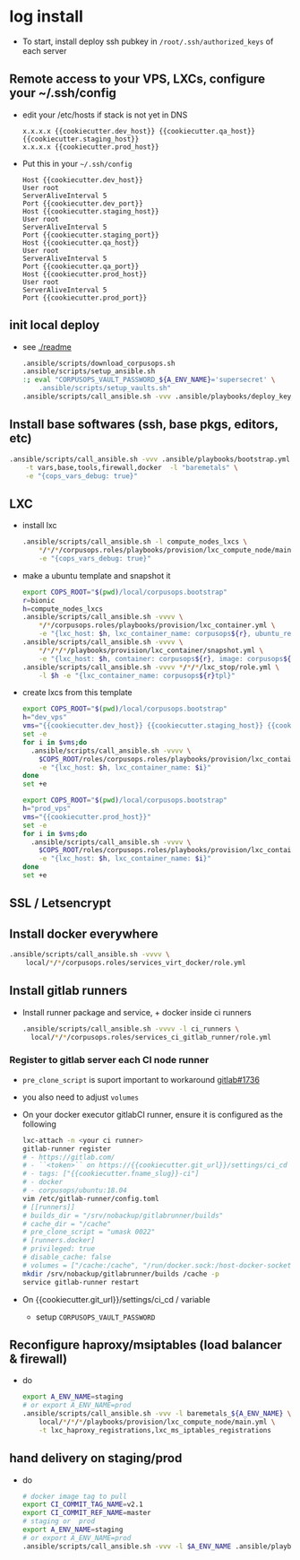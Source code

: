 # log install
- To start, install deploy ssh pubkey in ``/root/.ssh/authorized_keys``
  of each server

## Remote access to your VPS, LXCs, configure your ~/.ssh/config
- edit your /etc/hosts if stack is not yet in DNS

    ```
    x.x.x.x {{cookiecutter.dev_host}} {{cookiecutter.qa_host}} {{cookiecutter.staging_host}}
    x.x.x.x {{cookiecutter.prod_host}}
    ```
- Put this in your ``~/.ssh/config``

    ```sshconfig   
    Host {{cookiecutter.dev_host}}
    User root
    ServerAliveInterval 5
    Port {{cookiecutter.dev_port}}
    Host {{cookiecutter.staging_host}}
    User root
    ServerAliveInterval 5
    Port {{cookiecutter.staging_port}}
    Host {{cookiecutter.qa_host}}
    User root
    ServerAliveInterval 5
    Port {{cookiecutter.qa_port}}
    Host {{cookiecutter.prod_host}}
    User root
    ServerAliveInterval 5
    Port {{cookiecutter.prod_port}}
    ```

## init local deploy
- see [./readme](./README.md#setupvault)

    ```sh
    .ansible/scripts/download_corpusops.sh
    .ansible/scripts/setup_ansible.sh
    :; eval "CORPUSOPS_VAULT_PASSWORD_${A_ENV_NAME}='supersecret' \
        .ansible/scripts/setup_vaults.sh"
    .ansible/scripts/call_ansible.sh -vvv .ansible/playbooks/deploy_key_setup.yml
    ```

## Install base softwares (ssh, base pkgs, editors, etc)
```sh
.ansible/scripts/call_ansible.sh -vvv .ansible/playbooks/bootstrap.yml \
    -t vars,base,tools,firewall,docker  -l "baremetals" \
    -e "{cops_vars_debug: true}"
```

## LXC
- install lxc

    ```sh
    .ansible/scripts/call_ansible.sh -l compute_nodes_lxcs \
        */*/*/corpusops.roles/playbooks/provision/lxc_compute_node/main.yml \
        -e "{cops_vars_debug: true}"
    ```
- make a ubuntu template and snapshot it

    ```sh
    export COPS_ROOT="$(pwd)/local/corpusops.bootstrap"
    r=bionic
    h=compute_nodes_lxcs
    .ansible/scripts/call_ansible.sh -vvvv \
        */*/corpusops.roles/playbooks/provision/lxc_container.yml \
        -e "{lxc_host: $h, lxc_container_name: corpusops${r}, ubuntu_release: ${r}}"
    .ansible/scripts/call_ansible.sh -vvvv \
        */*/*/*/playbooks/provision/lxc_container/snapshot.yml \
        -e "{lxc_host: $h, container: corpusops${r}, image: corpusops${r}tpl}"
    .ansible/scripts/call_ansible.sh -vvvv */*/*/lxc_stop/role.yml \
        -l $h -e "{lxc_container_name: corpusops${r}tpl}"
    ```

- create lxcs from this template

    ```sh
    export COPS_ROOT="$(pwd)/local/corpusops.bootstrap"
    h="dev_vps"
    vms="{{cookiecutter.dev_host}} {{cookiecutter.staging_host}} {{cookiecutter.qa_host}} {{cookiecutter.prod_host}}"
    set -e
    for i in $vms;do
      .ansible/scripts/call_ansible.sh -vvvv \
        $COPS_ROOT/roles/corpusops.roles/playbooks/provision/lxc_container.yml \
        -e "{lxc_host: $h, lxc_container_name: $i}"
    done
    set +e
    ```

    ```sh
    export COPS_ROOT="$(pwd)/local/corpusops.bootstrap"
    h="prod_vps"
    vms="{{cookiecutter.prod_host}}"
    set -e
    for i in $vms;do
      .ansible/scripts/call_ansible.sh -vvvv \
        $COPS_ROOT/roles/corpusops.roles/playbooks/provision/lxc_container.yml \
        -e "{lxc_host: $h, lxc_container_name: $i}"
    done
    set +e
    ```

## SSL / Letsencrypt

## Install docker everywhere
```sh
.ansible/scripts/call_ansible.sh -vvvv \
    local/*/*/corpusops.roles/services_virt_docker/role.yml
```

## Install gitlab runners
- Install runner package and service, + docker inside ci runners

    ```sh
    .ansible/scripts/call_ansible.sh -vvvv -l ci_runners \
      local/*/*/corpusops.roles/services_ci_gitlab_runner/role.yml
    ```
### Register to gitlab server each CI node runner
- ``pre_clone_script`` is suport important to workaround [gitlab#1736](https://gitlab.com/gitlab-org/gitlab-runner/issues/1736)
- you also need to adjust ``volumes``
- On your docker executor gitlabCI runner, ensure it is configured as the following

    ```sh
    lxc-attach -n <your ci runner>
    gitlab-runner register
    # - https://gitlab.com/
    # - ``<token>`` on https://{{cookiecutter.git_url}}/settings/ci_cd
    # - tags: ["{{cookiecutter.fname_slug}}-ci"]
    # - docker
    # - corpusops/ubuntu:18.04
    vim /etc/gitlab-runner/config.toml
    # [[runners]]
    # builds_dir = "/srv/nobackup/gitlabrunner/builds"
    # cache_dir = "/cache"
    # pre_clone_script = "umask 0022"
    # [runners.docker]
    # privileged: true
    # disable_cache: false
    # volumes = ["/cache:/cache", "/run/docker.sock:/host-docker-socket/docker.sock"]
    mkdir /srv/nobackup/gitlabrunner/builds /cache -p
    service gitlab-runner restart
    ```
- On {{cookiecutter.git_url}}/settings/ci_cd / variable
    - setup ``CORPUSOPS_VAULT_PASSWORD``

## Reconfigure haproxy/msiptables (load balancer & firewall)
- do

    ```sh
    export A_ENV_NAME=staging
    # or export A_ENV_NAME=prod
    .ansible/scripts/call_ansible.sh -vvv -l baremetals_${A_ENV_NAME} \
        local/*/*/*/playbooks/provision/lxc_compute_node/main.yml \
        -t lxc_haproxy_registrations,lxc_ms_iptables_registrations
    ```

## hand delivery on staging/prod
- do

    ```sh
    # docker image tag to pull
    export CI_COMMIT_TAG_NAME=v2.1
    export CI_COMMIT_REF_NAME=master
    # staging or  prod
    export A_ENV_NAME=staging
    # or export A_ENV_NAME=prod
    .ansible/scripts/call_ansible.sh -vvv -l $A_ENV_NAME .ansible/playbooks/app.yml
    ```

